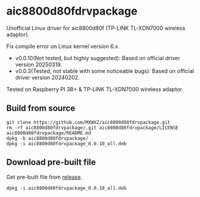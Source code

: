 # aic8800d80fdrvpackage

Unofficial Linux driver for aic8800d80f (TP-LINK TL-XDN7000 wireless adaptor).

Fix compile error on Linux kernel version 6.x. 

- v0.0.10(Not tested, but highly suggested): Based on official driver version 20250319.
- v0.0.3(Tested, not stable with some noticeable bugs): Based on official driver version 20240202.

Tested on Raspberry PI 3B+ & TP-LINK TL-XDN7000 wireless adaptor.

## Build from source

```
git clone https://github.com/MXWXZ/aic8800d80fdrvpackage.git
rm -rf aic8800d80fdrvpackage/.git aic8800d80fdrvpackage/LICENSE aic8800d80fdrvpackage/README.md
dpkg -b aic8800d80fdrvpackage/ .
dpkg -i aic8800d80fdrvpackage_0.0.10_all.deb
```

## Download pre-built file

Get pre-built file from [release](https://github.com/MXWXZ/aic8800d80fdrvpackage/releases).

```
dpkg -i aic8800d80fdrvpackage_0.0.10_all.deb
```
